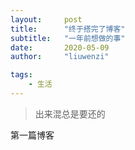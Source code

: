 ```yaml
---
layout:     post
title:      "终于搭完了博客"
subtitle:   "一年前想做的事"
date:       2020-05-09
author:     "liuwenzi"

tags:
    - 生活
---
```


> 出来混总是要还的

第一篇博客
